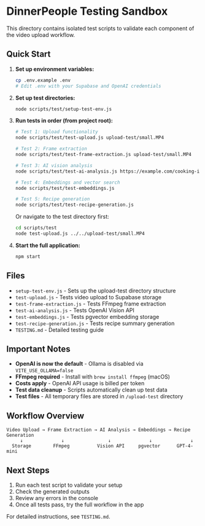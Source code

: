 # DinnerPeople Testing Sandbox

This directory contains isolated test scripts to validate each component of the video upload workflow.

## Quick Start

1. **Set up environment variables:**
   ```bash
   cp .env.example .env
   # Edit .env with your Supabase and OpenAI credentials
   ```

2. **Set up test directories:**
   ```bash
   node scripts/test/setup-test-env.js
   ```

3. **Run tests in order (from project root):**
   ```bash
   # Test 1: Upload functionality
   node scripts/test/test-upload.js upload-test/small.MP4
   
   # Test 2: Frame extraction
   node scripts/test/test-frame-extraction.js upload-test/small.MP4
   
   # Test 3: AI vision analysis
   node scripts/test/test-ai-analysis.js https://example.com/cooking-image.jpg
   
   # Test 4: Embeddings and vector search
   node scripts/test/test-embeddings.js
   
   # Test 5: Recipe generation
   node scripts/test/test-recipe-generation.js
   ```
   
   Or navigate to the test directory first:
   ```bash
   cd scripts/test
   node test-upload.js ../../upload-test/small.MP4
   ```

4. **Start the full application:**
   ```bash
   npm start
   ```

## Files

- `setup-test-env.js` - Sets up the upload-test directory structure
- `test-upload.js` - Tests video upload to Supabase storage
- `test-frame-extraction.js` - Tests FFmpeg frame extraction
- `test-ai-analysis.js` - Tests OpenAI Vision API
- `test-embeddings.js` - Tests pgvector embedding storage
- `test-recipe-generation.js` - Tests recipe summary generation
- `TESTING.md` - Detailed testing guide

## Important Notes

- **OpenAI is now the default** - Ollama is disabled via `VITE_USE_OLLAMA=false`
- **FFmpeg required** - Install with `brew install ffmpeg` (macOS)
- **Costs apply** - OpenAI API usage is billed per token
- **Test data cleanup** - Scripts automatically clean up test data
- **Test files** - All temporary files are stored in `/upload-test` directory

## Workflow Overview

```
Video Upload → Frame Extraction → AI Analysis → Embeddings → Recipe Generation
     ↓              ↓                ↓              ↓              ↓
  Storage        FFmpeg          Vision API     pgvector      GPT-4-mini
```

## Next Steps

1. Run each test script to validate your setup
2. Check the generated outputs
3. Review any errors in the console
4. Once all tests pass, try the full workflow in the app

For detailed instructions, see `TESTING.md`.